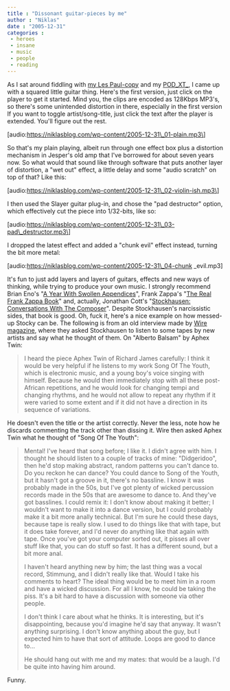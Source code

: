 ```yaml
---
title : "Dissonant guitar-pieces by me"
author : "Niklas"
date : "2005-12-31"
categories : 
 - heroes
 - insane
 - music
 - people
 - reading
---
```


As I sat around fiddling with [my Les Paul-copy](http://flickr.com/photos/pivic/48569057) and my [POD_XT_](http://www.line6.com/podxt), I came up with a squared little guitar thing. Here's the first version, just click on the player to get it started. Mind you, the clips are encoded as 128Kbps MP3's, so there's some unintended distortion in there, especially in the first version If you want to toggle artist/song-title, just click the text after the player is extended. You'll figure out the rest.

\[audio:https://niklasblog.com/wp-content/2005-12-31\_01-plain.mp3\]

So that's my plain playing, albeit run through one effect box plus a distortion mechanism in Jesper's old amp that I've borrowed for about seven years now. So what would that sound like through software that puts another layer of distortion, a "wet out" effect, a little delay and some "audio scratch" on top of that? Like this:

\[audio:https://niklasblog.com/wp-content/2005-12-31\_02-violin-ish.mp3\]

I then used the Slayer guitar plug-in, and chose the "pad destructor" option, which effectively cut the piece into 1/32-bits, like so:

\[audio:https://niklasblog.com/wp-content/2005-12-31\_03-pad\_destructor.mp3\]

I dropped the latest effect and added a "chunk evil" effect instead, turning the bit more metal:

\[audio:https://niklasblog.com/wp-content/2005-12-31\_04-chunk \_evil.mp3\]

It's fun to just add layers and layers of guitars, effects and new ways of thinking, while trying to produce your own music. I strongly recommend Brian Eno's "[A Year With Swollen Appendices](http://www.amazon.com/exec/obidos/tg/detail/-/0571179959?v=glance)", Frank Zappa's "[The Real Frank Zappa Book](http://www.amazon.com/gp/product/0671705725/104-1861789-2900744?v=glance&n=283155)" and, actually, Jonathan Cott's "[Stockhausen: Conversations With The Composer](www.amazon.co.uk/exec/obidos/ASIN/0903895129)". Despite Stockhausen's narcissistic sides, that book is good. Oh, fuck it, here's a nice example on how messed-up Stocky can be. The following is from an old interview made by [Wire magazine](http://www.thewire.co.uk), where they asked Stockhausen to listen to some tapes by new artists and say what he thought of them. On "Alberto Balsam" by Aphex Twin:

> I heard the piece Aphex Twin of Richard James carefully: I think it would be very helpful if he listens to my work Song Of The Youth, which is electronic music, and a young boy's voice singing with himself. Because he would then immediately stop with all these post-African repetitions, and he would look for changing tempi and changing rhythms, and he would not allow to repeat any rhythm if it were varied to some extent and if it did not have a direction in its sequence of variations.

He doesn't even the title or the artist correctly. Never the less, note how he discards commenting the track other than dissing it. Wire then asked Aphex Twin what he thought of "Song Of The Youth":

> Mental! I've heard that song before; I like it. I didn't agree with him. I thought he should listen to a couple of tracks of mine: "Didgeridoo", then he'd stop making abstract, random patterns you can't dance to. Do you reckon he can dance? You could dance to Song of the Youth, but it hasn't got a groove in it, there's no bassline. I know it was probably made in the 50s, but I've got plenty of wicked percussion records made in the 50s that are awesome to dance to. And they've got basslines. I could remix it: I don't know about making it better; I wouldn't want to make it into a dance version, but I could probably make it a bit more anally technical. But I'm sure he could these days, because tape is really slow. I used to do things like that with tape, but it does take forever, and I'd never do anything like that again with tape. Once you've got your computer sorted out, it pisses all over stuff like that, you can do stuff so fast. It has a different sound, but a bit more anal.
> 
> I haven't heard anything new by him; the last thing was a vocal record, Stimmung, and I didn't really like that. Would I take his comments to heart? The ideal thing would be to meet him in a room and have a wicked discussion. For all I know, he could be taking the piss. It's a bit hard to have a discussion with someone via other people.
> 
> I don't think I care about what he thinks. It is interesting, but it's disappointing, because you'd imagine he'd say that anyway. It wasn't anything surprising. I don't know anything about the guy, but I expected him to have that sort of attitude. Loops are good to dance to...
> 
> He should hang out with me and my mates: that would be a laugh. I'd be quite into having him around.

Funny.
